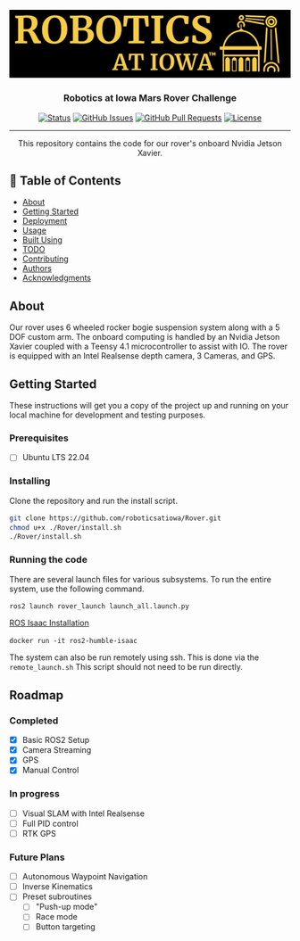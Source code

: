 <p align="center">
  <a href="" rel="noopener">
 <img src="https://github.com/roboticsatiowa/Documents-and-Resources/raw/main/Media/Banner.png?raw=true" alt="Project logo"></a>
</p>

<h3 align="center">Robotics at Iowa Mars Rover Challenge</h3>

<div align="center">

[![Status](https://img.shields.io/badge/status-active-success.svg)]()
[![GitHub Issues](https://img.shields.io/github/issues/roboticsatiowa/Rover.svg)](https://github.com/roboticsatiowa/Rover/issues)
[![GitHub Pull Requests](https://img.shields.io/github/issues-pr/roboticsatiowa/Rover.svg)](https://github.com/roboticsatiowa/Rover/pulls)
[![License](https://img.shields.io/badge/license-GPL-blue.svg)](/LICENSE)

</div>

---

<p align="center"> 
    This repository contains the code for our rover's onboard Nvidia Jetson Xavier.
    <br> 
</p>

## 📝 Table of Contents

- [About](#about)
- [Getting Started](#getting_started)
- [Deployment](#deployment)
- [Usage](#usage)
- [Built Using](#built_using)
- [TODO](../TODO.md)
- [Contributing](../CONTRIBUTING.md)
- [Authors](#authors)
- [Acknowledgments](#acknowledgement)

## About <a name = "about"></a>

Our rover uses 6 wheeled rocker bogie suspension system along with a 5 DOF custom arm. The onboard computing is handled by an Nvidia Jetson Xavier coupled with a Teensy 4.1 microcontroller to assist with IO. The rover is equipped with an Intel Realsense depth camera, 3 Cameras, and GPS.

## Getting Started <a name = "getting_started"></a>

These instructions will get you a copy of the project up and running on your local machine for development and testing purposes. 

### Prerequisites
- [ ] Ubuntu LTS 22.04

### Installing

Clone the repository and run the install script.
```bash
git clone https://github.com/roboticsatiowa/Rover.git
chmod u+x ./Rover/install.sh
./Rover/install.sh
```
### Running the code

There are several launch files for various subsystems. To run the entire system, use the following command.
```bash
ros2 launch rover_launch launch_all.launch.py
```
[ROS Isaac Installation](https://nvidia-isaac-ros.github.io/getting_started/isaac_ros_buildfarm_cdn.html)

`docker run -it ros2-humble-isaac`

The system can also be run remotely using ssh. This is done via the ```remote_launch.sh``` 
This script should not need to be run directly.

## Roadmap

### Completed
- [x] Basic ROS2 Setup
- [x] Camera Streaming
- [x] GPS
- [x] Manual Control

### In progress
- [ ] Visual SLAM with Intel Realsense
- [ ] Full PID control
- [ ] RTK GPS

### Future Plans
- [ ] Autonomous Waypoint Navigation
- [ ] Inverse Kinematics
- [ ] Preset subroutines
  - [ ] "Push-up mode"
  - [ ] Race mode
  - [ ] Button targeting

